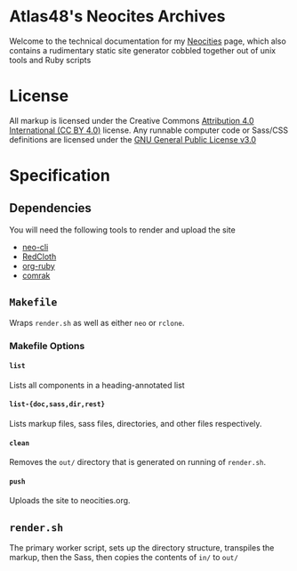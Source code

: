 # Atlas48's Neocites Archives
Welcome to the technical documentation for my [Neocities](https://neocities.org) page, which also contains a rudimentary static site generator cobbled together out of unix tools
and Ruby scripts

# License
All markup is licensed under the Creative Commons [Attribution 4.0 International (CC BY 4.0)](https://creativecommons.org/licenses/by/4.0/) license.
Any runnable computer code or Sass/CSS definitions are licensed under the [GNU General Public License v3.0](https://www.gnu.org/licenses/gpl-3.0.html)
# Specification
## Dependencies
You will need the following tools to render and upload the site
- [neo-cli](https://neo-cli.neocities.org/)
- [RedCloth](http://redcloth.org/)
- [org-ruby](http://github.com/bdewey/org-ruby)
- [comrak](https://github.com/kivikakk/comrak)
## `Makefile`
Wraps `render.sh` as well as either `neo` or `rclone`.
### Makefile Options
#### `list`
Lists all components in a heading-annotated list
#### `list-{doc,sass,dir,rest}`
Lists markup files, sass files, directories, and other files respectively.
#### `clean`
Removes the `out/` directory that is generated on running of `render.sh`.
#### `push`
Uploads the site to neocities.org.
## `render.sh`
The primary worker script, sets up the directory structure, transpiles the markup, then the Sass, then copies the contents of `in/` to `out/`
